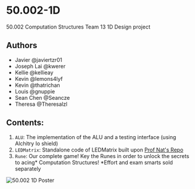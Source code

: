 # 50.002-1D

50.002 Computation Structures Team 13 1D Design project

## Authors

- Javier @javiertzr01
- Joseph Lai @kwerer
- Kellie @kellieay
- Kevin @lemons4lyf
- Kevin @thatrichan
- Louis @gnuppie
- Sean Chen @Seancze
- Theresa @Theresalzl

## Contents:

1. `ALU`: The implementation of the ALU and a testing interface (using Alchitry Io shield)
2. `LEDMatrix`: Standalone code of LEDMatrix built upon [Prof Nat's Repo](https://github.com/natalieagus/SampleAlchitryProjects/tree/master/MatrixLEDTest)
3. `Rune`: Our complete game! Key the Runes in order to unlock the secrets to acing\* Computation Structures! \*Effort and exam smarts sold separately

![50.002 1D Poster](https://github.com/seancze/50.002-1d/50.002_1d_poster.png)
